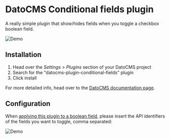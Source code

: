 # DatoCMS Conditional fields plugin

A really simple plugin that show/hides fields when you toggle a checkbox boolean field.

![Demo](https://raw.githubusercontent.com/datocms/plugins/master/conditional-fields/docs/demo.gif)

## Installation

1. Head over the *Settings > Plugins* section of your DatoCMS project
2. Search for the "datocms-plugin-conditional-fields" plugin
3. Click install

For more detailed info, head over to the [DatoCMS documentation page](https://www.datocms.com/docs/plugins/install/).

## Configuration

When [applying this plugin to a boolean field](https://www.datocms.com/docs/plugins/install/#assigning-a-plugin-to-a-field), please insert the API identifiers of the fields you want to toggle, comma separated:

![Demo](https://raw.githubusercontent.com/datocms/plugins/master/conditional-fields/docs/settings.png)
